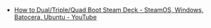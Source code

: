 - [How to Dual/Triple/Quad Boot Steam Deck - SteamOS, Windows, Batocera, Ubuntu - YouTube](https://www.youtube.com/watch?v=zEpcBWX9K_o)
